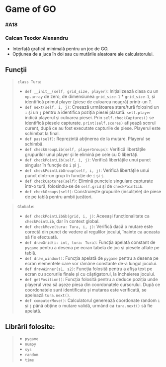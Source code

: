 # Game of GO
### #A18
### Calcan Teodor Alexandru

- Interfață grafică minimală pentru un joc de GO.
- Opțiunea de a juca în doi sau cu mutările aleatoare ale calculatorului.

## Funcții

> ```class Tura```:
> - `def __init__(self, grid_size, player)`: Inițializează clasa cu un `np.array` de zero, de dimensiunea `grid_size-1` * `grid_size-1`, și identifică primul player (piese de culoarea neagră) printr-un *1*.
> - `def next(self, i, j)`: Creează următoarea stare/tură folosind un `i` și un `j` pentru a identifica poziția piesei plasată. `self.player` indică playerul și culoarea piesei. Prin `self.checkCaptures()` se identifică piesele capturate. `print(self.scores)` afișează scorul curent, după ce au fost executate capturile de piese. Playerul este schimbat la final.
> - `def pas(self)`: Reprezintă abținerea de la mutare. Playerul se schimbă.
> - `def checkGroupLib(self, playerGroups)`: Verifică libertățile grupurilor unui player și le elimină pe cele cu 0 libertăți.
> - `def checkPointLib(self, i, j)`: Verifică libertățile unui punct singular în funcție de `i` și `j`.
> - `def checkPointLibGroup(self, i, j)`: Verifică libertățile unui punct dintr-un grup în funcție de `i` și `j`.
> - `def checkCaptures(self)`: Elimină punctele singulare capturate într-o tură, folosindu-se de `self.grid` și de `checkPointLib`.
> - `def checkGroups(self)`: Construiește grupurile (insulițele) de piese de pe tablă pentru ambii jucători.

> `Globale`:
> - `def checkPointLibGb(grid, i, j)`: Aceeași funcționalitate ca `checkPointLib`, dar în context global.
> - `def checkMove(tura: Tura, i, j)`: Verifică dacă o mutare este corectă din punct de vedere al regulilor jocului, înainte ca aceasta să fie efectuată.
> - `def drawGrid(i: int, tura: Tura)`: Funcția apelată constant de `pygame` pentru a desena pe ecran tabela de joc și piesele aflate pe tablă.
> - `def draw_window()`: Funcția apelată de `pygame` pentru a desena pe ecran elementele care vor rămâne constante de-a lungul jocului.
> - `def drawWinner(s1, s2)`: Funcția folosită pentru a afișa text pe ecran cu scorurile finale și cu câștigatorul, la încheierea jocului.
> - `def getPosition()`: Funcția folosită pentru a deduce poziția unde playerul vrea să așeze piesa din coordonatele cursorului. După ce coordonatele sunt identificate și mutarea este verificată, se apelează `tura.next()`.
> - `def computerMove()`: Calculatorul generează coordonate random `i` și `j` până obține o mutare validă, urmând ca `tura.next()` să fie apelată.

## Librării folosite:
> - `pygame`
> - `numpy`
> - `sys`
> - `random`
> - `time`